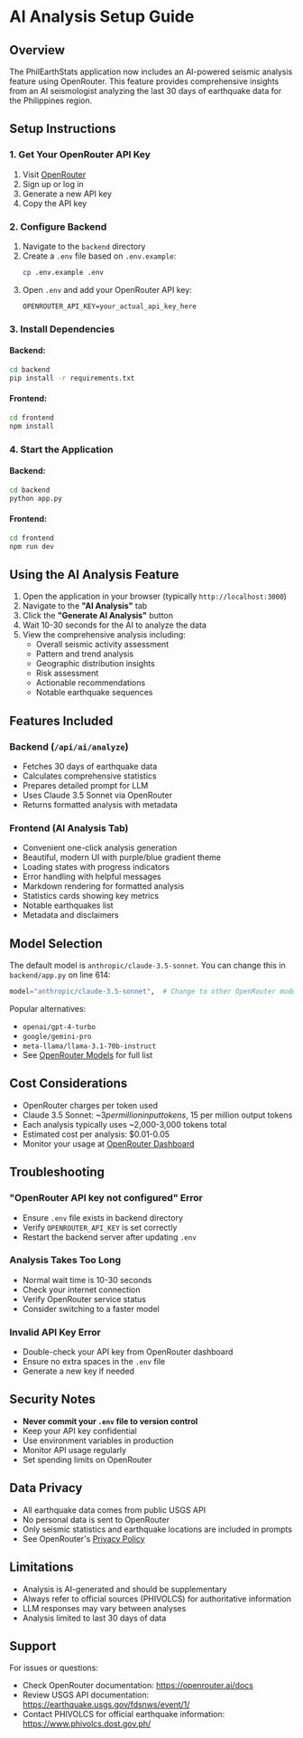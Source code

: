 # AI Analysis Setup Guide

## Overview
The PhilEarthStats application now includes an AI-powered seismic analysis feature using OpenRouter. This feature provides comprehensive insights from an AI seismologist analyzing the last 30 days of earthquake data for the Philippines region.

## Setup Instructions

### 1. Get Your OpenRouter API Key

1. Visit [OpenRouter](https://openrouter.ai/keys)
2. Sign up or log in
3. Generate a new API key
4. Copy the API key

### 2. Configure Backend

1. Navigate to the `backend` directory
2. Create a `.env` file based on `.env.example`:
   ```bash
   cp .env.example .env
   ```
3. Open `.env` and add your OpenRouter API key:
   ```
   OPENROUTER_API_KEY=your_actual_api_key_here
   ```

### 3. Install Dependencies

#### Backend:
```bash
cd backend
pip install -r requirements.txt
```

#### Frontend:
```bash
cd frontend
npm install
```

### 4. Start the Application

#### Backend:
```bash
cd backend
python app.py
```

#### Frontend:
```bash
cd frontend
npm run dev
```

## Using the AI Analysis Feature

1. Open the application in your browser (typically `http://localhost:3000`)
2. Navigate to the **"AI Analysis"** tab
3. Click the **"Generate AI Analysis"** button
4. Wait 10-30 seconds for the AI to analyze the data
5. View the comprehensive analysis including:
   - Overall seismic activity assessment
   - Pattern and trend analysis
   - Geographic distribution insights
   - Risk assessment
   - Actionable recommendations
   - Notable earthquake sequences

## Features Included

### Backend (`/api/ai/analyze`)
- Fetches 30 days of earthquake data
- Calculates comprehensive statistics
- Prepares detailed prompt for LLM
- Uses Claude 3.5 Sonnet via OpenRouter
- Returns formatted analysis with metadata

### Frontend (AI Analysis Tab)
- Convenient one-click analysis generation
- Beautiful, modern UI with purple/blue gradient theme
- Loading states with progress indicators
- Error handling with helpful messages
- Markdown rendering for formatted analysis
- Statistics cards showing key metrics
- Notable earthquakes list
- Metadata and disclaimers

## Model Selection

The default model is `anthropic/claude-3.5-sonnet`. You can change this in `backend/app.py` on line 614:

```python
model="anthropic/claude-3.5-sonnet",  # Change to other OpenRouter models
```

Popular alternatives:
- `openai/gpt-4-turbo`
- `google/gemini-pro`
- `meta-llama/llama-3.1-70b-instruct`
- See [OpenRouter Models](https://openrouter.ai/models) for full list

## Cost Considerations

- OpenRouter charges per token used
- Claude 3.5 Sonnet: ~$3 per million input tokens, ~$15 per million output tokens
- Each analysis typically uses ~2,000-3,000 tokens total
- Estimated cost per analysis: $0.01-0.05
- Monitor your usage at [OpenRouter Dashboard](https://openrouter.ai/activity)

## Troubleshooting

### "OpenRouter API key not configured" Error
- Ensure `.env` file exists in backend directory
- Verify `OPENROUTER_API_KEY` is set correctly
- Restart the backend server after updating `.env`

### Analysis Takes Too Long
- Normal wait time is 10-30 seconds
- Check your internet connection
- Verify OpenRouter service status
- Consider switching to a faster model

### Invalid API Key Error
- Double-check your API key from OpenRouter dashboard
- Ensure no extra spaces in the `.env` file
- Generate a new key if needed

## Security Notes

- **Never commit your `.env` file to version control**
- Keep your API key confidential
- Use environment variables in production
- Monitor API usage regularly
- Set spending limits on OpenRouter

## Data Privacy

- All earthquake data comes from public USGS API
- No personal data is sent to OpenRouter
- Only seismic statistics and earthquake locations are included in prompts
- See OpenRouter's [Privacy Policy](https://openrouter.ai/privacy)

## Limitations

- Analysis is AI-generated and should be supplementary
- Always refer to official sources (PHIVOLCS) for authoritative information
- LLM responses may vary between analyses
- Analysis limited to last 30 days of data

## Support

For issues or questions:
- Check OpenRouter documentation: https://openrouter.ai/docs
- Review USGS API documentation: https://earthquake.usgs.gov/fdsnws/event/1/
- Contact PHIVOLCS for official earthquake information: https://www.phivolcs.dost.gov.ph/
